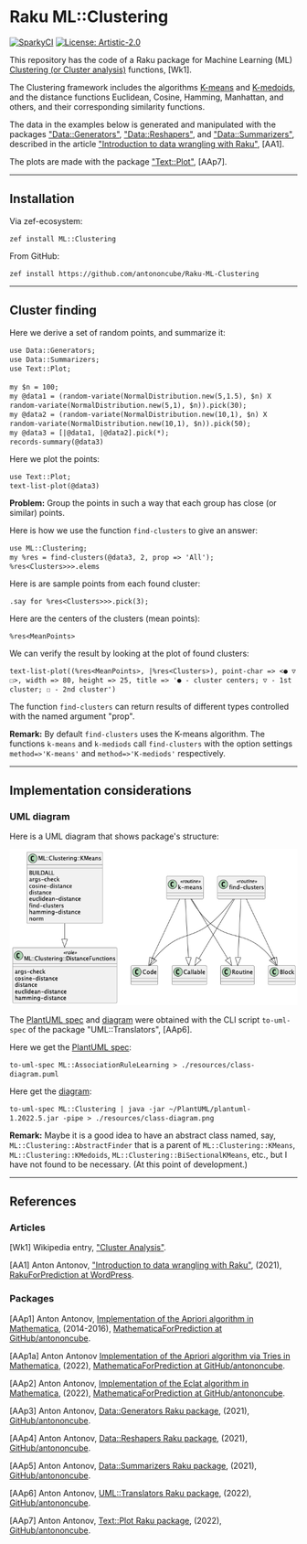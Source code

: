 # Raku ML::Clustering

[![SparkyCI](http://sparrowhub.io:2222/project/gh-antononcube-Raku-ML-Clustering/badge)](http://sparrowhub.io:2222)
[![License: Artistic-2.0](https://img.shields.io/badge/License-Artistic%202.0-0298c3.svg)](https://opensource.org/licenses/Artistic-2.0)

This repository has the code of a Raku package for
Machine Learning (ML)
[Clustering (or Cluster analysis)](https://en.wikipedia.org/wiki/Cluster_analysis)
functions, [Wk1].

The Clustering framework includes the algorithms 
[K-means](https://en.wikipedia.org/wiki/K-means_clustering) 
and 
[K-medoids](https://en.wikipedia.org/wiki/K-medoids), 
and the distance functions Euclidean, Cosine, Hamming, Manhattan, and others,
and their corresponding similarity functions.

The data in the examples below is generated and manipulated with the packages
["Data::Generators"](https://raku.land/zef:antononcube/Data::Generators),
["Data::Reshapers"](https://raku.land/zef:antononcube/Data::Reshapers), and
["Data::Summarizers"](https://raku.land/zef:antononcube/Data::Summarizers), described in the article
["Introduction to data wrangling with Raku"](https://rakuforprediction.wordpress.com/2021/12/31/introduction-to-data-wrangling-with-raku/),
[AA1].

The plots are made with the package
["Text::Plot"](https://raku.land/zef:antononcube/Text::Plot), [AAp7].

-------

## Installation

Via zef-ecosystem:

```shell
zef install ML::Clustering
```

From GitHub:

```shell
zef install https://github.com/antononcube/Raku-ML-Clustering
```

-------

## Cluster finding 

Here we derive a set of random points, and summarize it:

```perl6
use Data::Generators;
use Data::Summarizers;
use Text::Plot;

my $n = 100;
my @data1 = (random-variate(NormalDistribution.new(5,1.5), $n) X random-variate(NormalDistribution.new(5,1), $n)).pick(30);
my @data2 = (random-variate(NormalDistribution.new(10,1), $n) X random-variate(NormalDistribution.new(10,1), $n)).pick(50);
my @data3 = [|@data1, |@data2].pick(*);
records-summary(@data3)
```

Here we plot the points:

```perl6
use Text::Plot;
text-list-plot(@data3)
```

**Problem:** Group the points in such a way that each group has close (or similar) points.

Here is how we use the function `find-clusters` to give an answer:

```perl6
use ML::Clustering;
my %res = find-clusters(@data3, 2, prop => 'All');
%res<Clusters>>>.elems
```

Here is are sample points from each found cluster:

```perl6
.say for %res<Clusters>>>.pick(3);
```

Here are the centers of the clusters (mean points):

```perl6
%res<MeanPoints>
```

We can verify the result by looking at the plot of found clusters:

```perl6
text-list-plot((%res<MeanPoints>, |%res<Clusters>), point-char => <● ▽ ☐>, width => 80, height => 25, title => '● - cluster centers; ▽ - 1st cluster; ☐ - 2nd cluster')
```

The function `find-clusters` can return results of different types controlled with the named argument "prop".

**Remark:** By default `find-clusters` uses the K-means algorithm. The functions `k-means` and `k-mediods`
call `find-clusters` with the option settings `method=>'K-means'` and `method=>'K-mediods'` respectively.


-------

## Implementation considerations

### UML diagram

Here is a UML diagram that shows package's structure:

![](./resources/class-diagram.png)


The
[PlantUML spec](./resources/class-diagram.puml)
and
[diagram](./resources/class-diagram.png)
were obtained with the CLI script `to-uml-spec` of the package "UML::Translators", [AAp6].

Here we get the [PlantUML spec](./resources/class-diagram.puml):

```shell
to-uml-spec ML::AssociationRuleLearning > ./resources/class-diagram.puml
```

Here get the [diagram](./resources/class-diagram.png):

```shell
to-uml-spec ML::Clustering | java -jar ~/PlantUML/plantuml-1.2022.5.jar -pipe > ./resources/class-diagram.png
```

**Remark:** Maybe it is a good idea to have an abstract class named, say,
`ML::Clustering::AbstractFinder` that is a parent of
`ML::Clustering::KMeans`, `ML::Clustering::KMedoids`, `ML::Clustering::BiSectionalKMeans`, etc.,
but I have not found to be necessary. (At this point of development.)

-------

## References

### Articles

[Wk1] Wikipedia entry, ["Cluster Analysis"](https://en.wikipedia.org/wiki/Cluster_analysis).

[AA1] Anton Antonov,
["Introduction to data wrangling with Raku"](https://rakuforprediction.wordpress.com/2021/12/31/introduction-to-data-wrangling-with-raku/),
(2021),
[RakuForPrediction at WordPress](https://rakuforprediction.wordpress.com).

### Packages

[AAp1] Anton Antonov,
[Implementation of the Apriori algorithm in Mathematica](https://github.com/antononcube/MathematicaForPrediction/blob/master/AprioriAlgorithm.m),
(2014-2016),
[MathematicaForPrediction at GitHub/antononcube](https://github.com/antononcube/MathematicaForPrediction/).

[AAp1a] Anton Antonov
[Implementation of the Apriori algorithm via Tries in Mathematica](https://github.com/antononcube/MathematicaForPrediction/blob/master/Misc/AprioriAlgorithmViaTries.m),
(2022),
[MathematicaForPrediction at GitHub/antononcube](https://github.com/antononcube/MathematicaForPrediction/).

[AAp2] Anton Antonov,
[Implementation of the Eclat algorithm in Mathematica](https://github.com/antononcube/MathematicaForPrediction/blob/master/EclatAlgorithm.m),
(2022),
[MathematicaForPrediction at GitHub/antononcube](https://github.com/antononcube/MathematicaForPrediction/).

[AAp3] Anton Antonov,
[Data::Generators Raku package](https://github.com/antononcube/Raku-Data-Generators),
(2021),
[GitHub/antononcube](https://github.com/antononcube).

[AAp4] Anton Antonov,
[Data::Reshapers Raku package](https://github.com/antononcube/Raku-Data-Reshapers),
(2021),
[GitHub/antononcube](https://github.com/antononcube).

[AAp5] Anton Antonov,
[Data::Summarizers Raku package](https://github.com/antononcube/Raku-Data-Summarizers),
(2021),
[GitHub/antononcube](https://github.com/antononcube).

[AAp6] Anton Antonov,
[UML::Translators Raku package](https://github.com/antononcube/Raku-UML-Translators),
(2022),
[GitHub/antononcube](https://github.com/antononcube).

[AAp7] Anton Antonov,
[Text::Plot Raku package](https://raku.land/zef:antononcube/Text::Plot),
(2022),
[GitHub/antononcube](https://github.com/antononcube).
